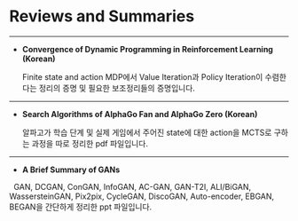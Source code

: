 # Reviews and Summaries

***

* **Convergence of Dynamic Programming in Reinforcement Learning (Korean)**

   Finite state and action MDP에서 Value Iteration과 Policy Iteration이 수렴한다는 정리의 증명 및 필요한 보조정리들의 증명입니다.

***

* **Search Algorithms of AlphaGo Fan and AlphaGo Zero (Korean)**

   알파고가 학습 단계 및 실제 게임에서 주어진 state에 대한 action을 MCTS로 구하는 과정을 따로 정리한 pdf 파일입니다.

***

* **A Brief Summary of GANs**

   GAN, DCGAN, ConGAN, InfoGAN, AC-GAN, GAN-T2I, ALI/BiGAN, WassersteinGAN, Pix2pix, CycleGAN, DiscoGAN, Auto-encoder, EBGAN, BEGAN을 간단하게 정리한 ppt 파일입니다.
